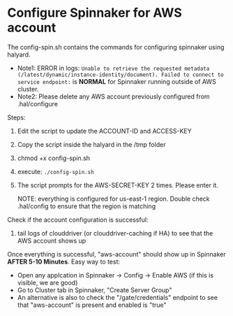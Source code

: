 # Configure Spinnaker for AWS account

The config-spin.sh contains the commands for configuring spinnaker using halyard.

- Note1: ERROR in logs: ```Unable to retrieve the requested metadata (/latest/dynamic/instance-identity/document). Failed to connect to service endpoint:``` is **NORMAL** for Spinnaker running outside of AWS cluster.
- Note2: Please delete any AWS account previously configured from .hal/configure

Steps:
1. Edit the script to update the ACCOUNT-ID and ACCESS-KEY
2. Copy the script inside the halyard in the /tmp folder
4. chmod +x config-spin.sh
5. execute: ```./config-spin.sh```
6. The script prompts for the AWS-SECRET-KEY 2 times. Please enter it.

   NOTE: everything is configured for us-east-1 region. Double check .hal/config to ensure that the region is matching


Check if the account configuration is successful:
1. tail logs of clouddriver (or clouddriver-caching if HA) to see that the AWS account shows up

Once everything is successful, "aws-account" should show up in Spinnaker **AFTER 5-10 Minutes**. Easy way to test:
- Open any applcation in Spinnaker -> Config -> Enable AWS (if this is visible, we are good)
- Go to Cluster tab in Spinnaker, "Create Server Group"
- An alternative is also to check the "<ISD-Base>/gate/credentials" endpoint to see that "aws-account" is present and enabled is "true"

